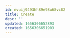 ```yaml
---
id: nvuij9493hh89e98u68vc82
title: Create
desc: ''
updated: 1656306652893
created: 1656306651903
---
```


